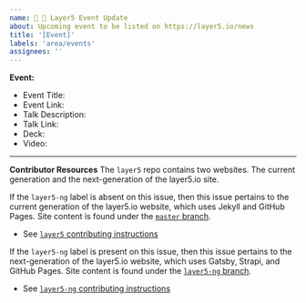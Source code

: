 ```yaml
---
name: 🎪 📅 Layer5 Event Update
about: Upcoming event to be listed on https://layer5.io/news
title: '[Event]'
labels: 'area/events'
assignees: ''
---
```

**Event:**
- Event Title: 
- Event Link: 
- Talk Description: 
- Talk Link: 
- Deck: 
- Video: 

---
**Contributor Resources**
The `layer5` repo contains two websites. The current generation and the next-generation of the layer5.io site.

If the `layer5-ng` label is absent on this issue, then this issue pertains to the current generation of the layer5.io website, which uses Jekyll and GitHub Pages. Site content is found under the [`master` branch](https://github.com/layer5io/layer5/tree/master).
- See [`layer5` contributing instructions](https://github.com/layer5io/layer5/blob/master/CONTRIBUTING.md)

If the `layer5-ng` label is present on this issue, then this issue pertains to the next-generation of the layer5.io website, which uses Gatsby, Strapi, and GitHub Pages. Site content is found under the [`layer5-ng` branch](https://github.com/layer5io/layer5/tree/layer5-ng).
- See [`layer5-ng` contributing instructions](https://github.com/layer5io/layer5/blob/layer5-ng/CONTRIBUTING.md)
